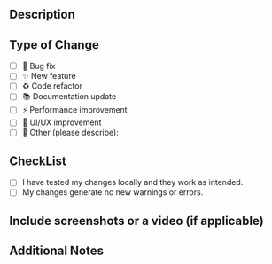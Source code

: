 ## Description
<!-- Please provide a clear and concise description of what this pull request does. -->

## Type of Change
<!-- Please mark the relevant option with an "x". -->

- [ ] 🐛 Bug fix
- [ ] ✨ New feature
- [ ] ♻️ Code refactor
- [ ] 📚 Documentation update
- [ ] ⚡ Performance improvement
- [ ] 🎨 UI/UX improvement
- [ ] 🚀 Other (please describe):

## CheckList
<!-- Please ensure you have completed these steps before requesting a review. -->

- [ ] I have tested my changes locally and they work as intended.
- [ ] My changes generate no new warnings or errors.

## Include screenshots or a video (if applicable)
<!-- For UI changes, it's highly recomended to include before/after screenshots. -->

## Additional Notes
<!-- Add any other context, questions, or notes for the reviewers here. -->